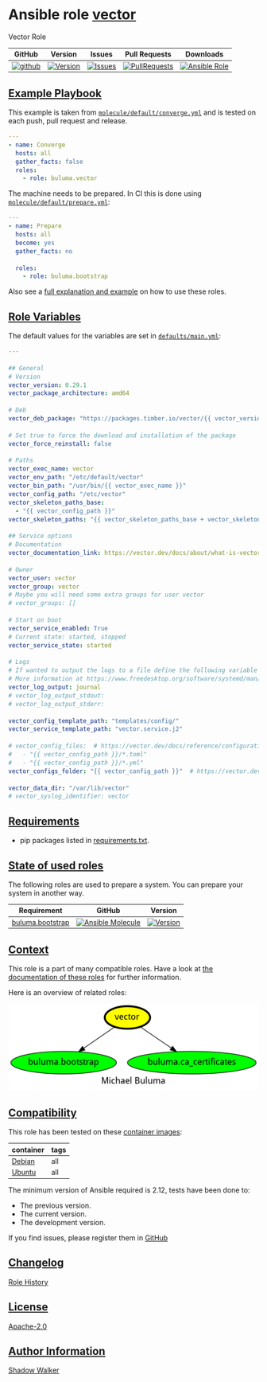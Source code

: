 # Ansible role [vector](https://galaxy.ansible.com/ui/standalone/roles/buluma/vector/documentation)

Vector Role

|GitHub|Version|Issues|Pull Requests|Downloads|
|------|-------|------|-------------|---------|
|[![github](https://github.com/buluma/ansible-role-vector/actions/workflows/molecule.yml/badge.svg)](https://github.com/buluma/ansible-role-vector/actions/workflows/molecule.yml)|[![Version](https://img.shields.io/github/release/buluma/ansible-role-vector.svg)](https://github.com/buluma/ansible-role-vector/releases/)|[![Issues](https://img.shields.io/github/issues/buluma/ansible-role-vector.svg)](https://github.com/buluma/ansible-role-vector/issues/)|[![PullRequests](https://img.shields.io/github/issues-pr-closed-raw/buluma/ansible-role-vector.svg)](https://github.com/buluma/ansible-role-vector/pulls/)|[![Ansible Role](https://img.shields.io/ansible/role/d/buluma/vector)](https://galaxy.ansible.com/ui/standalone/roles/buluma/vector/documentation)|

## [Example Playbook](#example-playbook)

This example is taken from [`molecule/default/converge.yml`](https://github.com/buluma/ansible-role-vector/blob/master/molecule/default/converge.yml) and is tested on each push, pull request and release.

```yaml
---
- name: Converge
  hosts: all
  gather_facts: false
  roles:
    - role: buluma.vector
```

The machine needs to be prepared. In CI this is done using [`molecule/default/prepare.yml`](https://github.com/buluma/ansible-role-vector/blob/master/molecule/default/prepare.yml):

```yaml
---
- name: Prepare
  hosts: all
  become: yes
  gather_facts: no

  roles:
    - role: buluma.bootstrap
```

Also see a [full explanation and example](https://buluma.github.io/how-to-use-these-roles.html) on how to use these roles.

## [Role Variables](#role-variables)

The default values for the variables are set in [`defaults/main.yml`](https://github.com/buluma/ansible-role-vector/blob/master/defaults/main.yml):

```yaml
---

## General
# Version
vector_version: 0.29.1
vector_package_architecture: amd64

# Deb
vector_deb_package: "https://packages.timber.io/vector/{{ vector_version }}/vector_{{ vector_version }}-1_{{ vector_package_architecture }}.deb"

# Set true to force the download and installation of the package
vector_force_reinstall: false

# Paths
vector_exec_name: vector
vector_env_path: "/etc/default/vector"
vector_bin_path: "/usr/bin/{{ vector_exec_name }}"
vector_config_path: "/etc/vector"
vector_skeleton_paths_base:
  - "{{ vector_config_path }}"
vector_skeleton_paths: "{{ vector_skeleton_paths_base + vector_skeleton_paths_extend | default([]) }}"

## Service options
# Documentation
vector_documentation_link: https://vector.dev/docs/about/what-is-vector/

# Owner
vector_user: vector
vector_group: vector
# Maybe you will need some extra groups for user vector
# vector_groups: []

# Start on boot
vector_service_enabled: True
# Current state: started, stopped
vector_service_state: started

# Logs
# If wanted to output the logs to a file define the following variable
# More information at https://www.freedesktop.org/software/systemd/man/systemd.exec.html#StandardOutput=
vector_log_output: journal
# vector_log_output_stdout:
# vector_log_output_stderr:

vector_config_template_path: "templates/config/"
vector_service_template_path: "vector.service.j2"

# vector_config_files:  # https://vector.dev/docs/reference/configuration/#multiple-files
#   - "{{ vector_config_path }}/*.toml"
#   - "{{ vector_config_path }}/*.yml"
vector_configs_folder: "{{ vector_config_path }}"  # https://vector.dev/docs/reference/configuration/#automatic-namespacing

vector_data_dir: "/var/lib/vector"
# vector_syslog_identifier: vector
```

## [Requirements](#requirements)

- pip packages listed in [requirements.txt](https://github.com/buluma/ansible-role-vector/blob/master/requirements.txt).

## [State of used roles](#state-of-used-roles)

The following roles are used to prepare a system. You can prepare your system in another way.

| Requirement | GitHub | Version |
|-------------|--------|--------|
|[buluma.bootstrap](https://galaxy.ansible.com/buluma/bootstrap)|[![Ansible Molecule](https://github.com/buluma/ansible-role-bootstrap/actions/workflows/molecule.yml/badge.svg)](https://github.com/buluma/ansible-role-bootstrap/actions/workflows/molecule.yml)|[![Version](https://img.shields.io/github/release/buluma/ansible-role-bootstrap.svg)](https://github.com/shadowwalker/ansible-role-bootstrap)|

## [Context](#context)

This role is a part of many compatible roles. Have a look at [the documentation of these roles](https://buluma.github.io/) for further information.

Here is an overview of related roles:

![dependencies](https://raw.githubusercontent.com/buluma/ansible-role-vector/png/requirements.png "Dependencies")

## [Compatibility](#compatibility)

This role has been tested on these [container images](https://hub.docker.com/u/buluma):

|container|tags|
|---------|----|
|[Debian](https://hub.docker.com/repository/docker/buluma/debian/general)|all|
|[Ubuntu](https://hub.docker.com/repository/docker/buluma/ubuntu/general)|all|

The minimum version of Ansible required is 2.12, tests have been done to:

- The previous version.
- The current version.
- The development version.

If you find issues, please register them in [GitHub](https://github.com/buluma/ansible-role-vector/issues)

## [Changelog](#changelog)

[Role History](https://github.com/buluma/ansible-role-vector/blob/master/CHANGELOG.md)

## [License](#license)

[Apache-2.0](https://github.com/buluma/ansible-role-vector/blob/master/LICENSE)

## [Author Information](#author-information)

[Shadow Walker](https://buluma.github.io/)

